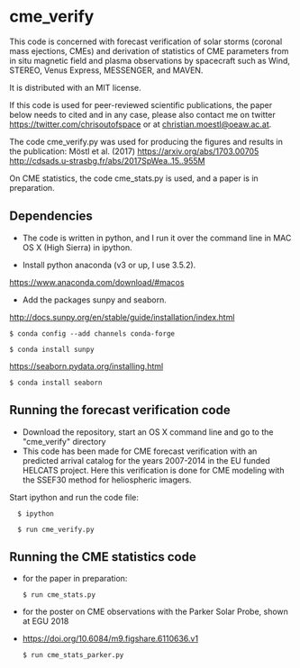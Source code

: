 # cme_verify

This code is concerned with forecast verification of solar storms (coronal mass ejections, CMEs) and derivation of statistics of CME parameters from in situ magnetic field and plasma observations by spacecraft such as Wind, STEREO, Venus Express, MESSENGER, and MAVEN.

It is distributed with an MIT license.

If this code is used for peer-reviewed scientific publications, the paper below needs to cited and in any case, please also contact me on twitter https://twitter.com/chrisoutofspace or at christian.moestl@oeaw.ac.at.

The code cme_verify.py was used for producing the figures and results in the publication:
Möstl et al. (2017) https://arxiv.org/abs/1703.00705 
http://cdsads.u-strasbg.fr/abs/2017SpWea..15..955M

On CME statistics, the code cme_stats.py is used, and a paper is in preparation.

## Dependencies
* The code is written in python, and I run it over the command line in MAC OS X (High Sierra) in ipython.

* Install python anaconda (v3 or up, I use 3.5.2).

https://www.anaconda.com/download/#macos

* Add the packages sunpy and seaborn. 

http://docs.sunpy.org/en/stable/guide/installation/index.html

    $ conda config --add channels conda-forge
     
    $ conda install sunpy

    
https://seaborn.pydata.org/installing.html

    $ conda install seaborn    
    

## Running the forecast verification code
* Download the repository, start an OS X command line and go to the "cme_verify" directory
* This code has been made for CME forecast verification with an predicted arrival catalog for the years 2007-2014 in the EU funded HELCATS project. Here this verification is done for CME modeling with the SSEF30 method for heliospheric imagers.

Start ipython and run the code file:

      $ ipython
      
      $ run cme_verify.py
  
## Running the CME statistics code 
* for the paper in preparation:

      $ run cme_stats.py

* for the poster on CME observations with the Parker Solar Probe, shown at EGU 2018
* https://doi.org/10.6084/m9.figshare.6110636.v1

      $ run cme_stats_parker.py
